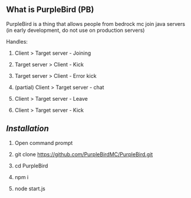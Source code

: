 ## What is PurpleBird (PB)

PurpleBird is a thing that allows people from bedrock mc join java servers (in early development, do not use on production servers)

Handles:

  1. Client > Target server - Joining 
  
  2. Target server > Client - Kick
  
  3. Target server > Client - Error kick
  
  4. (partial) Client > Target server - chat
  
  5. Client > Target server - Leave

  6. Client > Target server - Kick 


##      ***Installation***
1. Open command prompt

2. git clone https://github.com/PurpleBirdMC/PurpleBird.git

3. cd PurpleBird

4. npm i

5. node start.js
